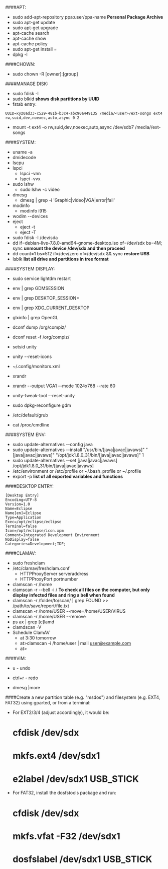 ####APT:
* sudo add-apt-repository ppa:user/ppa-name              __Personal Package Archive__
* sudo apt-get update
* sudo apt-get upgrade
* apt-cache search <pkg>
* apt-cache show <pkg>
* apt-cache policy <pkg>
* sudo apt-get install <pkg>=<version>
* dpkg -l <pkg>

####CHOWN:
* sudo chown -R [owner]:[group] <dir>

####MANAGE DISK:
* sudo fdisk -l
* sudo blkid __shows disk partitions by UUID__
* fstab entry: 
```
UUID=xyz0ad33-c529-481b-b3c4-abc90a449135 /media/<user>/ext-songs ext4 rw,suid,dev,noexec,auto,async 0 2
```
* mount -t ext4 -o rw,suid,dev,noexec,auto,async /dev/sdb7 /media/<user>/ext-songs

####SYSTEM:
* uname -a
* dmidecode
* lscpu
* lspci
  * lspci -vnn
  * lspci -vvx
* sudo lshw
  * sudo lshw -c video
* dmesg
  * dmesg | grep -i 'Graphic\|video\|VGA\|error\|fail'
* modinfo
  * modinfo i915
* wodim --devices
* eject
  * eject -t
  * eject -T
* sudo fdisk -l /dev/sda
* dd if=debian-live-7.8.0-amd64-gnome-desktop.iso of=/dev/sdx bs=4M; sync                __unmount the device /dev/sdx and then proceed__
* dd count=1 bs=512 if=/dev/zero of=/dev/sdx && sync       __restore USB__
* lsblk   __list all drive and partitions in tree format__

####SYSTEM DISPLAY:
* sudo service lightdm restart
* env | grep GDMSESSION
* env | grep DESKTOP_SESSION=
* env | grep XDG_CURRENT_DESKTOP
* glxinfo | grep OpenGL

* dconf dump /org/compiz/
* dconf reset -f /org/compiz/
* setsid unity
* unity --reset-icons

* ~/.config/monitors.xml

* xrandr
* xrandr --output VGA1 --mode 1024x768 --rate 60

* unity-tweak-tool --reset-unity

* sudo dpkg-reconfigure gdm

* /etc/default/grub
* cat /proc/cmdline

####SYSTEM ENV:
* sudo update-alternatives --config java
* sudo update-alternatives --install "/usr/bin/[java|javac|javaws]" "[java|javac|javaws]" "/opt/jdk1.8.0_31/bin/[java|javac|javaws]" 1
* sudo update-alternatives --set [java|javac|javaws] /opt/jdk1.8.0_31/bin/[java|javac|javaws]
* /etc/environment or /etc/profile or ~/.bash_profile or ~/.profile
* export -p __list of all exported variables and functions__

####DESKTOP ENTRY:
```
[Desktop Entry]
Encoding=UTF-8
Version=1.0
Name=Eclipse
Name[en]=Eclipse
Type=Application
Exec=/opt/eclipse/eclipse
Terminal=false
Icon=/opt/eclipse/icon.xpm
Comment=Integrated Development Environment
NoDisplay=false
Categories=Development;IDE;
```
####CLAMAV:
* sudo freshclam
* /etc/clamav/freshclam.conf
  * HTTPProxyServer serveraddress
  * HTTPProxyPort portnumber 
* clamscan -r /home
* clamscan -r --bell -i / __To check all files on the computer, but only display infected files and ring a bell when found__
* clamscan -r /folder/to/scan/ | grep FOUND >> /path/to/save/report/file.txt 
* clamscan -r /home/USER --move=/home/USER/VIRUS 
* clamscan -r /home/USER --remove
* ps ax | grep [c]lamd
* clamdscan -V
* Schedule ClamAV
  * at 3:30 tomorrow
  * at>clamscan -i /home/user | mail user@example.com
  * at> <CTRL-D> 

####VIM:
* u - undo
* ctrl+r - redo

* dmesg |more

####Create a new partition table (e.g. "msdos") and filesystem (e.g. EXT4, FAT32) using gparted, or from a terminal:
* For EXT2/3/4 (adjust accordingly), it would be:
  # cfdisk /dev/sdx
  # mkfs.ext4 /dev/sdx1
  # e2label /dev/sdx1 USB_STICK

* For FAT32, install the dosfstools package and run:
  # cfdisk /dev/sdx
  # mkfs.vfat -F32 /dev/sdx1
  # dosfslabel /dev/sdx1 USB_STICK
